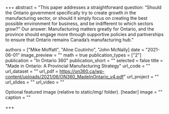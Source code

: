 +++ abstract = "This paper addresses a straightforward question: “Should the Ontario government specifically try to create growth in the manufacturing sector, or should it simply focus on creating the best possible environment for business, and be indifferent to which sectors grow?” Our answer: Manufacturing matters greatly for Ontario, and the province should engage more through supportive policies and partnerships to ensure that Ontario remains Canada’s manufacturing hub."

authors = ["Mike Moffatt", "Aline Coutinho", "John McNally] date = "2021-06-01" image_preview = "" math = true publication_types = ["2"] publication = "In Ontario 360" publication_short = "" selected = false title = "Made in Ontario: A Provincial Manufacturing Strategy" url_code = "" url_dataset = "" url_pdf = https://on360.ca/wp-content/uploads/2021/06/ON360_MadeInOntario_v4.pdf" url_project = "" url_slides = "" url_video = ""

Optional featured image (relative to static/img/ folder).
[header] image = "" caption = ""

+++
